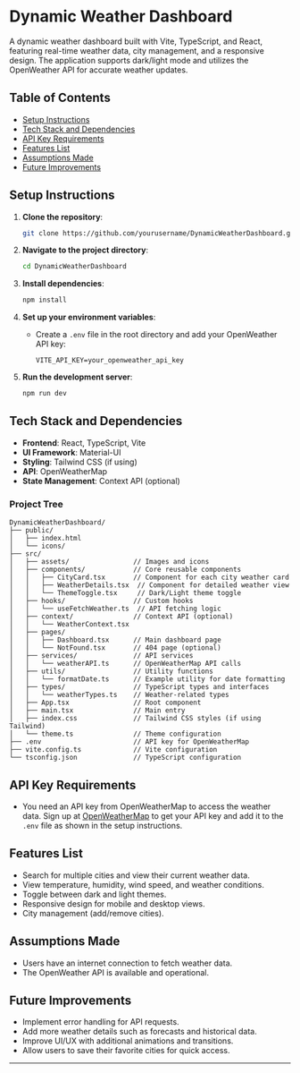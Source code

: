 # Dynamic Weather Dashboard

A dynamic weather dashboard built with Vite, TypeScript, and React, featuring real-time weather data, city management, and a responsive design. The application supports dark/light mode and utilizes the OpenWeather API for accurate weather updates.

## Table of Contents
- [Setup Instructions](#setup-instructions)
- [Tech Stack and Dependencies](#tech-stack-and-dependencies)
- [API Key Requirements](#api-key-requirements)
- [Features List](#features-list)
- [Assumptions Made](#assumptions-made)
- [Future Improvements](#future-improvements)

## Setup Instructions

1. **Clone the repository**:
   ```bash
   git clone https://github.com/yourusername/DynamicWeatherDashboard.git
   ```

2. **Navigate to the project directory**:
   ```bash
   cd DynamicWeatherDashboard
   ```

3. **Install dependencies**:
   ```bash
   npm install
   ```

4. **Set up your environment variables**:
   - Create a `.env` file in the root directory and add your OpenWeather API key:
     ```
     VITE_API_KEY=your_openweather_api_key
     ```

5. **Run the development server**:
   ```bash
   npm run dev
   ```

## Tech Stack and Dependencies

- **Frontend**: React, TypeScript, Vite
- **UI Framework**: Material-UI
- **Styling**: Tailwind CSS (if using)
- **API**: OpenWeatherMap
- **State Management**: Context API (optional)

### Project Tree

```
DynamicWeatherDashboard/
├── public/
│   ├── index.html
│   └── icons/
├── src/
│   ├── assets/                // Images and icons
│   ├── components/            // Core reusable components
│   │   ├── CityCard.tsx       // Component for each city weather card
│   │   ├── WeatherDetails.tsx  // Component for detailed weather view
│   │   └── ThemeToggle.tsx     // Dark/Light theme toggle
│   ├── hooks/                 // Custom hooks
│   │   └── useFetchWeather.ts  // API fetching logic
│   ├── context/               // Context API (optional)
│   │   └── WeatherContext.tsx
│   ├── pages/
│   │   ├── Dashboard.tsx      // Main dashboard page
│   │   └── NotFound.tsx       // 404 page (optional)
│   ├── services/              // API services
│   │   └── weatherAPI.ts      // OpenWeatherMap API calls
│   ├── utils/                 // Utility functions
│   │   └── formatDate.ts      // Example utility for date formatting
│   ├── types/                 // TypeScript types and interfaces
│   │   └── weatherTypes.ts    // Weather-related types
│   ├── App.tsx                // Root component
│   ├── main.tsx               // Main entry
│   ├── index.css              // Tailwind CSS styles (if using Tailwind)
│   └── theme.ts               // Theme configuration
├── .env                       // API key for OpenWeatherMap
├── vite.config.ts             // Vite configuration
└── tsconfig.json              // TypeScript configuration
```

## API Key Requirements

- You need an API key from OpenWeatherMap to access the weather data. Sign up at [OpenWeatherMap](https://openweathermap.org/) to get your API key and add it to the `.env` file as shown in the setup instructions.

## Features List

- Search for multiple cities and view their current weather data.
- View temperature, humidity, wind speed, and weather conditions.
- Toggle between dark and light themes.
- Responsive design for mobile and desktop views.
- City management (add/remove cities).

## Assumptions Made

- Users have an internet connection to fetch weather data.
- The OpenWeather API is available and operational.

## Future Improvements

- Implement error handling for API requests.
- Add more weather details such as forecasts and historical data.
- Improve UI/UX with additional animations and transitions.
- Allow users to save their favorite cities for quick access.

---
